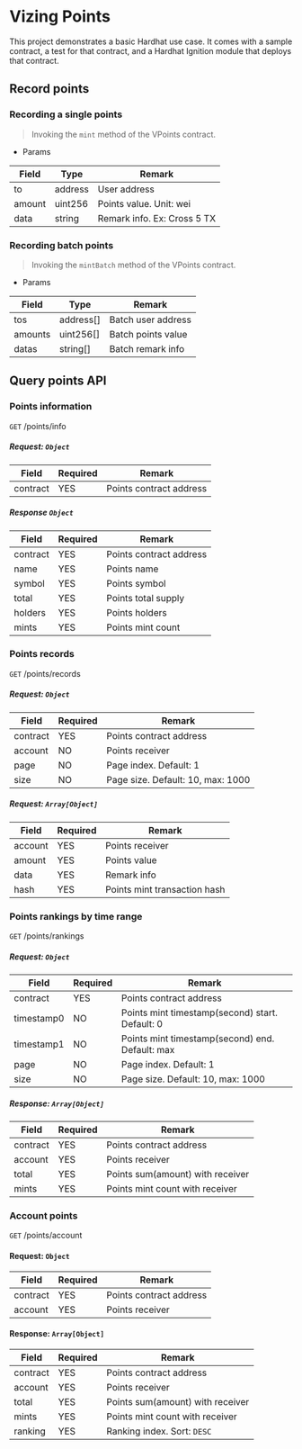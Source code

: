 # Vizing Points

This project demonstrates a basic Hardhat use case. It comes with a sample contract, a test for that contract, and a Hardhat Ignition module that deploys that contract.

## Record points

### Recording a single points

> Invoking the `mint` method of the VPoints contract.

- Params

| Field  | Type    | Remark                      |
| ------ | ------- | --------------------------- |
| to     | address | User address                |
| amount | uint256 | Points value. Unit: wei     |
| data   | string  | Remark info. Ex: Cross 5 TX |

### Recording batch points

> Invoking the `mintBatch` method of the VPoints contract.

- Params

| Field   | Type      | Remark             |
| ------- | --------- | ------------------ |
| tos     | address[] | Batch user address |
| amounts | uint256[] | Batch points value |
| datas   | string[]  | Batch remark info  |

## Query points API

### Points information

`GET` /points/info

##### Request: `Object`

| Field    | Required | Remark                  |
| -------- | -------- | ----------------------- |
| contract | YES      | Points contract address |

##### Response `Object`

| Field    | Required | Remark                  |
| -------- | -------- | ----------------------- |
| contract | YES      | Points contract address |
| name     | YES      | Points name             |
| symbol   | YES      | Points symbol           |
| total    | YES      | Points total supply     |
| holders  | YES      | Points holders          |
| mints    | YES      | Points mint count       |

### Points records

`GET` /points/records

##### Request: `Object`

| Field    | Required | Remark                            |
| -------- | -------- | --------------------------------- |
| contract | YES      | Points contract address           |
| account  | NO       | Points receiver                   |
| page     | NO       | Page index. Default: 1            |
| size     | NO       | Page size. Default: 10, max: 1000 |

##### Request: `Array[Object]`

| Field   | Required | Remark                       |
| ------- | -------- | ---------------------------- |
| account | YES      | Points receiver              |
| amount  | YES      | Points value                 |
| data    | YES      | Remark info                  |
| hash    | YES      | Points mint transaction hash |

### Points rankings by time range

`GET` /points/rankings

##### Request: `Object`

| Field      | Required | Remark                                          |
| ---------- | -------- | ----------------------------------------------- |
| contract   | YES      | Points contract address                         |
| timestamp0 | NO       | Points mint timestamp(second) start. Default: 0 |
| timestamp1 | NO       | Points mint timestamp(second) end. Default: max |
| page       | NO       | Page index. Default: 1                          |
| size       | NO       | Page size. Default: 10, max: 1000               |

##### Response: `Array[Object]`

| Field    | Required | Remark                           |
| -------- | -------- | -------------------------------- |
| contract | YES      | Points contract address          |
| account  | YES      | Points receiver                  |
| total    | YES      | Points sum(amount) with receiver |
| mints    | YES      | Points mint count with receiver  |

### Account points

`GET` /points/account

#### Request: `Object`

| Field    | Required | Remark                  |
| -------- | -------- | ----------------------- |
| contract | YES      | Points contract address |
| account  | YES      | Points receiver         |

#### Response: `Array[Object]`

| Field    | Required | Remark                           |
| -------- | -------- | -------------------------------- |
| contract | YES      | Points contract address          |
| account  | YES      | Points receiver                  |
| total    | YES      | Points sum(amount) with receiver |
| mints    | YES      | Points mint count with receiver  |
| ranking  | YES      | Ranking index. Sort: `DESC`      |
